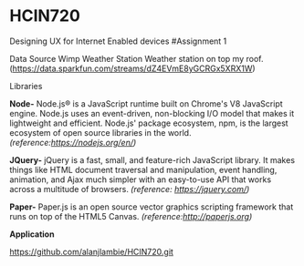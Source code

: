 # HCIN720
Designing UX for Internet Enabled devices
#Assignment 1

Data Source
Wimp Weather Station Weather station on top my roof. (https://data.sparkfun.com/streams/dZ4EVmE8yGCRGx5XRX1W)

Libraries

**Node-**
Node.js® is a JavaScript runtime built on Chrome's V8 JavaScript engine. 
Node.js uses an event-driven, non-blocking I/O model that makes it lightweight and efficient. 
Node.js' package ecosystem, npm, is the largest ecosystem of open source libraries in the world.
*(reference:https://nodejs.org/en/)*

**JQuery-**
jQuery is a fast, small, and feature-rich JavaScript library. 
It makes things like HTML document traversal and manipulation, event handling, animation, 
and Ajax much simpler with an easy-to-use API that works across a multitude of browsers. 
*(reference: https://jquery.com/)*

**Paper-**
Paper.js is an open source vector graphics scripting framework that runs on top of the HTML5 Canvas.
*(reference:http://paperjs.org)*

**Application**


https://github.com/alanjlambie/HCIN720.git
